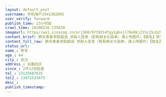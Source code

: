 ```yaml
---
layout: default_post
username: 手机用户2541302095
user_verify: forward
publish_time: 23小时前
crawl_time: 20200216-235030
imageurl: https//wx1.sinaimg.cn/orj360/9779314fgy1gbxjl78o8kj215c15cb29.jpg
content_brief: 肺炎患者求助超话 求助人信息（若有相关化验单，请上传图片）【姓名】陈军【年龄】44【所在城市】武汉【所在小区、社区】古画社区【患病时间】2月12日检查【联系方式】13135687635【其他紧急联系人】13971533675【病情描述】 
content_full_raw: 肺炎患者求助超话 求助人信息（若有相关化验单，请上传图片）【姓名】陈军【年龄】44【所在城市】武汉【所在小区、社区】古画社区【患病时间】2月12日检查【联系方式】13135687635【其他紧急联系人】13971533675【病情描述】 
status_url: 
name_: 陈军
age_: 44
city_: 武汉
address_: 古画社区
since_: 2月12日检查
tel_: 13135687635
tel2_: 13971533675
desc_: 
publish_timestamp: 
---
```

